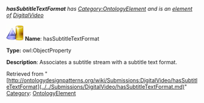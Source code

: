___hasSubtitleTextFormat__ has [Category:OntologyElement](../../Category/OntologyElement.md "Category:OntologyElement") and is an [element of](../../Property/ElementOf.md "Property:ElementOf") [DigitalVideo](../../Submissions/DigitalVideo.md "Submissions:DigitalVideo")_


  




[![ObjectProperty](../../images/thumb/c/c3/ObjectProperty.gif/45px-ObjectProperty.gif)](../../Image/ObjectProperty.gif.md "ObjectProperty")
__Name__: hasSubtitleTextFormat 


__Type:__ owl:ObjectProperty 


__Description__: Associates a subtitle stream with a subtitle text format. 





Retrieved from "[http://ontologydesignpatterns.org/wiki/Submissions:DigitalVideo/hasSubtitleTextFormat](../../Submissions/DigitalVideo/hasSubtitleTextFormat.md)"
 [Category](http://ontologydesignpatterns.org/wiki/Special:Categories "Special:Categories"): [OntologyElement](../../Category/OntologyElement.md "Category:OntologyElement")